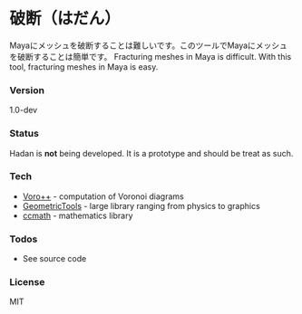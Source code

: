 # 破断（はだん）

Mayaにメッシュを破断することは難しいです。このツールでMayaにメッシュを破断することは簡単です。
Fracturing meshes in Maya is difficult.  With this tool, fracturing meshes in Maya is easy.

### Version
1.0-dev

### Status
Hadan is **not** being developed.  It is a prototype and should be treat as such.

### Tech
* [Voro++][voropp] - computation of Voronoi diagrams
* [GeometricTools][geometrictools] - large library ranging from physics to graphics
* [ccmath][ccmath] - mathematics library

### Todos
 - See source code

### License
MIT

[//]: References
[voropp]: <http://math.lbl.gov/voro++/>
[geometrictools]: <http://geometrictools.com/>
[ccmath]: <http://www.ngreen.org/portfolio/ccmath.html>
